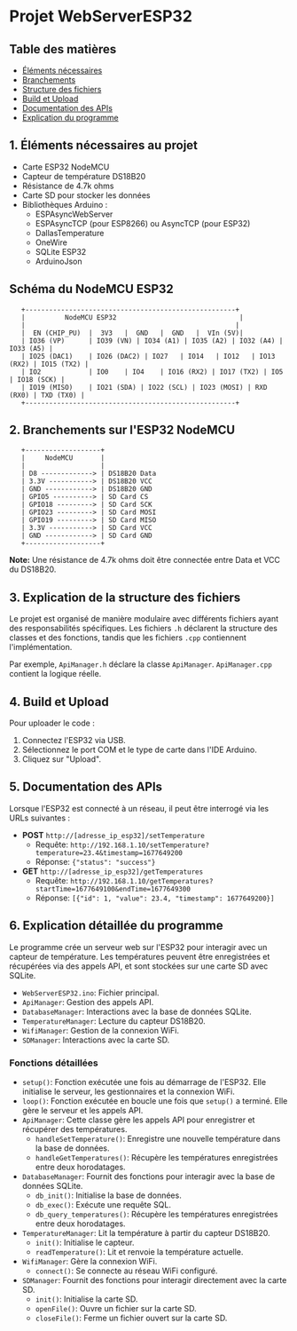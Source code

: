 
# Projet WebServerESP32

## Table des matières

- [Éléments nécessaires](#1-éléments-nécessaires-au-projet)
- [Branchements](#2-branchements-sur-lesp32-nodemcu)
- [Structure des fichiers](#3-explication-de-la-structure-des-fichiers)
- [Build et Upload](#4-build-et-upload)
- [Documentation des APIs](#5-documentation-des-apis)
- [Explication du programme](#6-explication-détaillée-du-programme)

## 1. Éléments nécessaires au projet

- Carte ESP32 NodeMCU
- Capteur de température DS18B20
- Résistance de 4.7k ohms
- Carte SD pour stocker les données
- Bibliothèques Arduino :
  - ESPAsyncWebServer
  - ESPAsyncTCP (pour ESP8266) ou AsyncTCP (pour ESP32)
  - DallasTemperature
  - OneWire
  - SQLite ESP32
  - ArduinoJson


## Schéma du NodeMCU ESP32

```
   +-----------------------------------------------------+
   |          NodeMCU ESP32                               |
   |                                                     |
   |  EN (CHIP_PU)  |  3V3   |  GND   |  GND   |  VIn (5V)|
   | IO36 (VP)      | IO39 (VN) | IO34 (A1) | IO35 (A2) | IO32 (A4) | IO33 (A5) |
   | IO25 (DAC1)    | IO26 (DAC2) | IO27   | IO14   | IO12   | IO13 (RX2) | IO15 (TX2) |
   | IO2            | IO0    | IO4    | IO16 (RX2) | IO17 (TX2) | IO5  | IO18 (SCK) |
   | IO19 (MISO)    | IO21 (SDA) | IO22 (SCL) | IO23 (MOSI) | RXD (RX0) | TXD (TX0) |
   +-----------------------------------------------------+
```
## 2. Branchements sur l'ESP32 NodeMCU

```
   +-------------------+
   |     NodeMCU       |
   |                   |
   | D8 -------------> | DS18B20 Data
   | 3.3V -----------> | DS18B20 VCC
   | GND ------------> | DS18B20 GND
   | GPIO5 ----------> | SD Card CS
   | GPIO18 ---------> | SD Card SCK
   | GPIO23 ---------> | SD Card MOSI
   | GPIO19 ---------> | SD Card MISO
   | 3.3V -----------> | SD Card VCC
   | GND ------------> | SD Card GND
   +-------------------+
```

**Note:** Une résistance de 4.7k ohms doit être connectée entre Data et VCC du DS18B20.

## 3. Explication de la structure des fichiers

Le projet est organisé de manière modulaire avec différents fichiers ayant des responsabilités spécifiques. Les fichiers `.h` déclarent la structure des classes et des fonctions, tandis que les fichiers `.cpp` contiennent l'implémentation.

Par exemple, `ApiManager.h` déclare la classe `ApiManager`. `ApiManager.cpp` contient la logique réelle.

## 4. Build et Upload

Pour uploader le code :
1. Connectez l'ESP32 via USB.
2. Sélectionnez le port COM et le type de carte dans l'IDE Arduino.
3. Cliquez sur "Upload".

## 5. Documentation des APIs

Lorsque l'ESP32 est connecté à un réseau, il peut être interrogé via les URLs suivantes :
- **POST** `http://[adresse_ip_esp32]/setTemperature`
  - Requête: `http://192.168.1.10/setTemperature?temperature=23.4&timestamp=1677649200`
  - Réponse: `{"status": "success"}`
- **GET** `http://[adresse_ip_esp32]/getTemperatures`
  - Requête: `http://192.168.1.10/getTemperatures?startTime=1677649100&endTime=1677649300`
  - Réponse: `[{"id": 1, "value": 23.4, "timestamp": 1677649200}]`

## 6. Explication détaillée du programme

Le programme crée un serveur web sur l'ESP32 pour interagir avec un capteur de température. Les températures peuvent être enregistrées et récupérées via des appels API, et sont stockées sur une carte SD avec SQLite.

- `WebServerESP32.ino`: Fichier principal.
- `ApiManager`: Gestion des appels API.
- `DatabaseManager`: Interactions avec la base de données SQLite.
- `TemperatureManager`: Lecture du capteur DS18B20.
- `WifiManager`: Gestion de la connexion WiFi.
- `SDManager`: Interactions avec la carte SD.

### Fonctions détaillées

- `setup()`: Fonction exécutée une fois au démarrage de l'ESP32. Elle initialise le serveur, les gestionnaires et la connexion WiFi.
- `loop()`: Fonction exécutée en boucle une fois que `setup()` a terminé. Elle gère le serveur et les appels API.
- `ApiManager`: Cette classe gère les appels API pour enregistrer et récupérer des températures.
  - `handleSetTemperature()`: Enregistre une nouvelle température dans la base de données.
  - `handleGetTemperatures()`: Récupère les températures enregistrées entre deux horodatages.
- `DatabaseManager`: Fournit des fonctions pour interagir avec la base de données SQLite.
  - `db_init()`: Initialise la base de données.
  - `db_exec()`: Exécute une requête SQL.
  - `db_query_temperatures()`: Récupère les températures enregistrées entre deux horodatages.
- `TemperatureManager`: Lit la température à partir du capteur DS18B20.
  - `init()`: Initialise le capteur.
  - `readTemperature()`: Lit et renvoie la température actuelle.
- `WifiManager`: Gère la connexion WiFi.
  - `connect()`: Se connecte au réseau WiFi configuré.
- `SDManager`: Fournit des fonctions pour interagir directement avec la carte SD.
  - `init()`: Initialise la carte SD.
  - `openFile()`: Ouvre un fichier sur la carte SD.
  - `closeFile()`: Ferme un fichier ouvert sur la carte SD.
